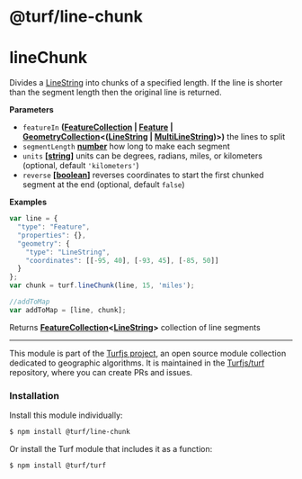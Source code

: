 # @turf/line-chunk

# lineChunk

Divides a [LineString](http://geojson.org/geojson-spec.html#linestring) into chunks of a specified length.
If the line is shorter than the segment length then the original line is returned.

**Parameters**

-   `featureIn` **([FeatureCollection](http://geojson.org/geojson-spec.html#feature-collection-objects) \| [Feature](http://geojson.org/geojson-spec.html#feature-objects) \| [GeometryCollection](http://geojson.org/geojson-spec.html#geometrycollection)&lt;([LineString](http://geojson.org/geojson-spec.html#linestring) \| [MultiLineString](http://geojson.org/geojson-spec.html#multilinestring))>)** the lines to split
-   `segmentLength` **[number](https://developer.mozilla.org/en-US/docs/Web/JavaScript/Reference/Global_Objects/Number)** how long to make each segment
-   `units` **\[[string](https://developer.mozilla.org/en-US/docs/Web/JavaScript/Reference/Global_Objects/String)]** units can be degrees, radians, miles, or kilometers (optional, default `'kilometers'`)
-   `reverse` **\[[boolean](https://developer.mozilla.org/en-US/docs/Web/JavaScript/Reference/Global_Objects/Boolean)]** reverses coordinates to start the first chunked segment at the end (optional, default `false`)

**Examples**

```javascript
var line = {
  "type": "Feature",
  "properties": {},
  "geometry": {
    "type": "LineString",
    "coordinates": [[-95, 40], [-93, 45], [-85, 50]]
  }
};
var chunk = turf.lineChunk(line, 15, 'miles');

//addToMap
var addToMap = [line, chunk];
```

Returns **[FeatureCollection](http://geojson.org/geojson-spec.html#feature-collection-objects)&lt;[LineString](http://geojson.org/geojson-spec.html#linestring)>** collection of line segments

<!-- This file is automatically generated. Please don't edit it directly:
if you find an error, edit the source file (likely index.js), and re-run
./scripts/generate-readmes in the turf project. -->

---

This module is part of the [Turfjs project](http://turfjs.org/), an open source
module collection dedicated to geographic algorithms. It is maintained in the
[Turfjs/turf](https://github.com/Turfjs/turf) repository, where you can create
PRs and issues.

### Installation

Install this module individually:

```sh
$ npm install @turf/line-chunk
```

Or install the Turf module that includes it as a function:

```sh
$ npm install @turf/turf
```
